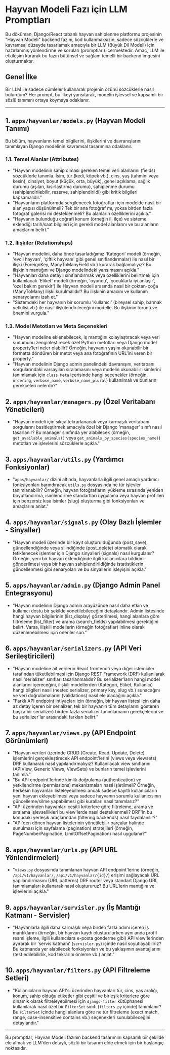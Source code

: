 # Hayvan Modeli Fazı için LLM Promptları

Bu döküman, Django/React tabanlı hayvan sahiplenme platformu projesinin "Hayvan Modeli" backend fazını, kod kullanmaksızın, sadece sözcüklerle ve kavramsal düzeyde tasarlamak amacıyla bir LLM (Büyük Dil Modeli) için hazırlanmış yönlendirme ve soruları (promptları) içermektedir. Amaç, LLM ile etkileşim kurarak bu fazın bütünsel ve sağlam temelli bir backend imgesini oluşturmaktır.

## Genel İlke
Bir LLM ile sadece cümleler kullanarak projenin özünü sözcüklerle nasıl bulurdum? Her prompt, bu ilkeyi yansıtarak, modelin işlevsel ve kapsamlı bir sözlü tanımını ortaya koymaya odaklanır.

---

## 1. `apps/hayvanlar/models.py` (Hayvan Modeli Tanımı)

Bu bölüm, hayvanların temel bilgilerini, ilişkilerini ve davranışlarını tanımlayan Django modelinin kavramsal tasarımına odaklanır.

### 1.1. Temel Alanlar (Attributes)
- "Hayvan modelinin sahip olması gereken temel veri alanlarını (fields) sözcüklerle tanımla. İsim, tür (kedi, köpek vb.), cins, yaş (tahmini veya kesin), cinsiyet, boyut (küçük, orta, büyük), genel açıklama, sağlık durumu (aşıları, kısırlaştırma durumu), sahiplenme durumu (sahiplendirilebilir, rezerve, sahiplendirildi) gibi kritik bilgileri kapsamalıdır."
- "Hayvanların platformda sergilenecek fotoğrafları için modelde nasıl bir alan yapısı düşünülmeli? Tek bir ana fotoğraf mı, yoksa birden fazla fotoğraf galerisi mi desteklenmeli? Bu alanların özelliklerini açıkla."
- "Hayvanın bulunduğu coğrafi konum (örneğin il, ilçe) ve sisteme eklendiği tarih/saat bilgileri için gerekli model alanlarını ve bu alanların amaçlarını belirt."

### 1.2. İlişkiler (Relationships)
- "Hayvan modelini, daha önce tasarladığımız 'Kategori' modeli (örneğin, 'evcil hayvan', 'çiftlik hayvanı' gibi genel sınıflandırmalar) ile nasıl bir ilişki (ForeignKey, ManyToManyField vb.) kurarak bağlamalıyız? Bu ilişkinin mantığını ve Django modelindeki yansımasını açıkla."
- "Hayvanları daha detaylı sınıflandırmak veya özelliklerini belirtmek için kullanılacak 'Etiket' modeli (örneğin, 'oyuncu', 'çocuklarla iyi anlaşır', 'özel bakım gerekir') ile Hayvan modeli arasında nasıl bir çoktan-çoğa (ManyToMany) ilişki kurulmalıdır? Bu ilişkinin amacını ve kullanım senaryolarını izah et."
- "Sistemdeki her hayvanın bir sorumlu 'Kullanıcı' (bireysel sahip, barınak yetkilisi vb.) ile nasıl ilişkilendirileceğini modelle. Bu ilişkinin türünü ve önemini vurgula."

### 1.3. Model Metotları ve Meta Seçenekleri
- "Hayvan modeline eklenebilecek, iş mantığını kolaylaştıracak veya veri sunumunu zenginleştirecek özel Python metotları veya Django model property'leri neler olabilir? Örneğin, hayvanın yaşını okunabilir bir formatta döndüren bir metot veya ana fotoğrafının URL'ini veren bir property."
- "Hayvan modelinin Django admin panelindeki davranışını, veritabanı sorgularındaki varsayılan sıralamasını veya modelin okunabilir isimlerini tanımlamak için `class Meta` içerisinde hangi seçenekler (örneğin, `ordering`, `verbose_name`, `verbose_name_plural`) kullanılmalı ve bunların gerekçeleri nelerdir?"

## 2. `apps/hayvanlar/managers.py` (Özel Veritabanı Yöneticileri)
- "Hayvan modeli için sıkça tekrarlanacak veya karmaşık veritabanı sorgularını basitleştirmek amacıyla özel bir Django 'manager' sınıfı nasıl tasarlanır? Bu manager sınıfında yer alabilecek (örneğin, `get_available_animals()` veya `get_animals_by_species(species_name)`) metotları ve işlevlerini sözcüklerle açıkla."

## 3. `apps/hayvanlar/utils.py` (Yardımcı Fonksiyonlar)
- "`apps/hayvanlar/` dizini altında, hayvanlarla ilgili genel amaçlı yardımcı fonksiyonları barındıracak `utils.py` dosyasında ne tür işlevler tanımlanabilir? Örneğin, hayvan fotoğraflarını yükleme sırasında yeniden boyutlandırma, isimlendirme standartları uygulama veya hayvan profilleri için benzersiz kısa isimler (slug) oluşturma gibi fonksiyonları ve amaçlarını anlat."

## 4. `apps/hayvanlar/signals.py` (Olay Bazlı İşlemler - Sinyaller)
- "Hayvan modeli üzerinde bir kayıt oluşturulduğunda (post_save), güncellendiğinde veya silindiğinde (post_delete) otomatik olarak tetiklenecek işlemler için Django sinyalleri (signals) nasıl kurgulanır? Örneğin, yeni bir hayvan eklendiğinde ilgili kullanıcılara bildirim gönderilmesi veya bir hayvan sahiplendirildiğinde istatistiklerin güncellenmesi gibi senaryoları ve bu sinyallerin işleyişini açıkla."

## 5. `apps/hayvanlar/admin.py` (Django Admin Panel Entegrasyonu)
- "Hayvan modelinin Django admin arayüzünde nasıl daha etkin ve kullanıcı dostu bir şekilde yönetilebileceğini detaylandır. Admin listesinde hangi hayvan bilgilerinin (list_display) gösterilmesi, hangi alanlara göre filtreleme (list_filter) ve arama (search_fields) yapılabilmesi gerektiğini belirt. Varsa, ilişkili modellerin (örneğin fotoğraflar) inline olarak düzenlenebilmesi için öneriler sun."

## 6. `apps/hayvanlar/serializers.py` (API Veri Serileştiricileri)
- "Hayvan modeline ait verilerin React frontend'i veya diğer istemciler tarafından tüketilebilmesi için Django REST Framework (DRF) kullanılarak nasıl 'serializer' sınıfları tasarlanmalıdır? Bu serializer'ların hangi model alanlarını içereceğini, ilişkili modellerden (Kategori, Etiket, Kullanıcı) hangi bilgileri nasıl (nested serializer, primary key, slug vb.) sunacağını ve veri doğrulamalarını (validations) nasıl ele alacağını açıkla."
- "Farklı API endpoint ihtiyaçları için (örneğin, bir hayvan listesi için daha az detay içeren bir serializer, tek bir hayvanın tüm detaylarını gösteren başka bir serializer) birden fazla serializer tanımlamanın gerekçelerini ve bu serializer'lar arasındaki farkları belirt."

## 7. `apps/hayvanlar/views.py` (API Endpoint Görünümleri)
- "Hayvan verileri üzerinde CRUD (Create, Read, Update, Delete) işlemlerini gerçekleştirecek API endpoint'lerini (views veya viewsets) DRF kullanarak nasıl yapılandırmalıyız? Kullanılacak view sınıflarını (APIView, Generic Views, ViewSets) ve bunların temel işlevlerini tanımla."
- "Bu API endpoint'lerinde kimlik doğrulama (authentication) ve yetkilendirme (permissions) mekanizmaları nasıl işletilmeli? Örneğin, herkesin hayvanları listeleyebilmesi ancak sadece kayıtlı kullanıcıların yeni hayvan ekleyebilmesi veya sadece hayvanın sorumlu kullanıcısının güncelleme/silme yapabilmesi gibi kuralları nasıl tanımlarız?"
- "API üzerinden hayvanları çeşitli kriterlere göre filtreleme, arama ve sıralama işlevsellikleri bu view'lerde nasıl desteklenmeli? DRF'in bu konudaki yerleşik araçlarından (filtering backends) nasıl faydalanılır?"
- "API'den dönen hayvan listelerinin yönetilebilir parçalar halinde sunulması için sayfalama (pagination) stratejileri (örneğin, PageNumberPagination, LimitOffsetPagination) nasıl uygulanır?"

## 8. `apps/hayvanlar/urls.py` (API URL Yönlendirmeleri)
- "`views.py` dosyasında tanımlanan hayvan API endpoint'lerine (örneğin, `/api/v1/hayvanlar/`, `/api/v1/hayvanlar/{id}/`) erişimi sağlayacak URL yapılandırmasını (URL patterns) DRF router veya standart Django URL tanımlamaları kullanarak nasıl oluştururuz? Bu URL'lerin mantığını ve işlevlerini açıkla."

## 9. `apps/hayvanlar/servisler.py` (İş Mantığı Katmanı - Servisler)
- "Hayvanlarla ilgili daha karmaşık veya birden fazla adımı içeren iş mantıklarını (örneğin, bir hayvan kaydı oluşturulurken aynı anda profil resmi işleme, ilgili kullanıcılara e-posta gönderme gibi) API view'lerinden ayırarak bir 'servis katmanı' (`servisler.py`) içinde nasıl soyutlayabiliriz? Bu katmanda yer alabilecek fonksiyonları ve bu yaklaşımın avantajlarını (test edilebilirlik, kod tekrarını önleme vb.) anlat."

## 10. `apps/hayvanlar/filters.py` (API Filtreleme Setleri)
- "Kullanıcıların hayvan API'si üzerinden hayvanları tür, cins, yaş aralığı, konum, sahip olduğu etiketler gibi çeşitli ve birleşik kriterlere göre dinamik olarak filtreleyebilmesi için `django-filter` kütüphanesi kullanılarak nasıl özel bir `FilterSet` sınıfı (`filters.py` içinde) tanımlanır? Bu `FilterSet` içinde hangi alanlara göre ne tür filtreleme (exact match, range, case-insensitive contains vb.) seçenekleri sunulabileceğini detaylandır."

---
Bu promptlar, Hayvan Modeli fazının backend tasarımını kapsamlı bir şekilde ele almak ve LLM'den detaylı, sözlü bir tasarım elde etmek için bir başlangıç noktasıdır.